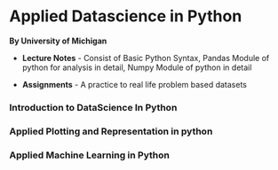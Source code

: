 # Applied Datascience in Python
**By University of Michigan** 

- **Lecture Notes** - Consist of Basic Python Syntax, Pandas Module of python for analysis in detail, Numpy Module of python in detail

- **Assignments** - A practice to real life problem based datasets

### Introduction to DataScience In Python 
### Applied Plotting and Representation in python
### Applied Machine Learning in Python

